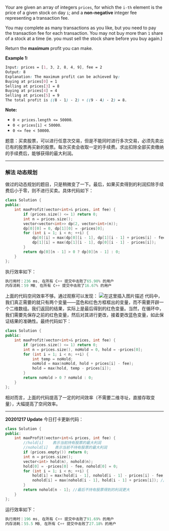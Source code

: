 Your are given an array of integers `prices`, for which the `i-th` element is the price of a given stock on day `i`; and a **non-negative** integer fee representing a transaction fee.

You may complete as many transactions as you like, but you need to pay the transaction fee for each transaction. You may not buy more than `1` share of a stock at a time (ie. you must sell the stock share before you buy again.)

Return the **maximum** profit you can make.

**Example 1:**
```css
Input: prices = [1, 3, 2, 8, 4, 9], fee = 2
Output: 8
Explanation: The maximum profit can be achieved by:
Buying at prices[0] = 1
Selling at prices[3] = 8
Buying at prices[4] = 4
Selling at prices[5] = 9
The total profit is ((8 - 1) - 2) + ((9 - 4) - 2) = 8.
```

**Note:**
- `0 < prices.length <= 50000`.
- `0 < prices[i] < 50000`.
- `0 <= fee < 50000`.
 
题意：买卖股票，可以进行任意次交易，但是不能同时进行多次交易，必须先卖出已有的股票再买新的股票。每次买卖会收取一定的手续费。求出扣除全部买卖缴纳的手续费后，能够获得的最大利润。

---
### 解法 动态规划
做过的动态规划的题目，只是稍微变了一下。最后，如果买卖得到的利润扣除手续费后小于零，则不进行买卖。具体代码如下：
```cpp
class Solution {
public:
    int maxProfit(vector<int>& prices, int fee) {
        if (prices.size() <= 1) return 0;
        int n = prices.size();
        vector<vector<int>> dp(2, vector<int>(n));
        dp[0][0] = 0, dp[1][0] = -prices[0];
        for (int i = 1; i < n; ++i) {
            dp[0][i] = max(dp[0][i - 1], dp[1][i - 1] + prices[i] - fee);
            dp[1][i] = max(dp[1][i - 1], dp[0][i - 1] - prices[i]);
        }
        return dp[0][n - 1] > 0 ? dp[0][n - 1] : 0;
    }
};
```
执行效率如下：
```cpp
执行用时：236 ms, 在所有 C++ 提交中击败了65.90% 的用户
内存消耗：59 MB, 在所有 C++ 提交中击败了16.67% 的用户
```

上面的代码空间效率不够。通过观察可以发现：
![在这里插入图片描述](https://img-blog.csdnimg.cn/20200711004952466.png?x-oss-process=image/watermark,type_ZmFuZ3poZW5naGVpdGk,shadow_10,text_aHR0cHM6Ly9ibG9nLmNzZG4ubmV0L215UmVhbGl6YXRpb24=,size_16,color_FFFFFF,t_70)
代码中，我们真正需要的就只有两个变量——蓝色和红色方框框出的变量，而不需要开辟一个二维数组。我们返回的结果，实际上是最后得到的红色变量。当然，在循环中，我们需要先保存之前的红色变量，然后对其进行更改，接着更改蓝色变量，如此保证结果的准确性。最终代码如下：
```cpp
class Solution {
public:
    int maxProfit(vector<int>& prices, int fee) {
        if (prices.size() <= 1) return 0;
        int n = prices.size(), noHold = 0, hold = -prices[0];
        for (int i = 1; i < n; ++i) {
            int temp = noHold;
            noHold = max(noHold, hold + prices[i] - fee);
            hold = max(hold, temp - prices[i]);
        }
        return noHold > 0 ? noHold : 0;
    }
};
```
相对而言，上面的代码提高了一定的时间效率（不需要二维寻址，直接存取变量），大幅提高了空间效率。

---
**20201217 Update** 今日打卡更新代码：
```cpp
class Solution {
public:
    int maxProfit(vector<int>& prices, int fee) {
        //hold[i]    表示当前持有股票的最大利润
        //nohold[i]   表示当前不持有股票的最大利润
        if (prices.empty()) return 0;
        int n = prices.size();
        vector<int> hold(n), nohold(n);
        hold[0] = -prices[0] - fee, nohold[0] = 0;
        for (int i = 1; i < n; ++i) {
            hold[i] = max(hold[i - 1], nohold[i - 1] - prices[i] - fee); //买入时支付手续费和股价
            nohold[i] = max(nohold[i - 1], hold[i - 1] + prices[i]); //卖出时得到当前股价的价值
        }
        return nohold[n - 1]; //最后不持有股票得到的利润更大
    }
};
```
运行效率如下：
```cpp
执行用时：196 ms, 在所有 C++ 提交中击败了91.69% 的用户
内存消耗：55.5 MB, 在所有 C++ 提交中击败了27.18% 的用户
```
